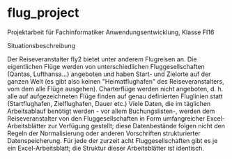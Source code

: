 # flug_project
Projektarbeit für Fachinformatiker Anwendungsentwicklung, Klasse FI16

Situationsbeschreibung 

Der Reiseveranstalter fly2 bietet unter anderem Flugreisen an. Die eigentlichen Flüge werden von unterschiedlichen Fluggesellschaften (Qantas, Lufthansa...) angeboten und haben Start- und Zielorte auf der ganzen Welt (es gibt also keinen "Heimatflughafen" des Reiseveranstalters, vom dem alle Flüge ausgehen). Charterflüge werden nicht angeboten, d. h. alle auf aufgezeichneten Flüge finden auf genau definierten Fluglinien statt (Startflughafen, Zielflughafen, Dauer etc.)
Viele Daten, die im täglichen Arbeitsablauf benötigt werden - vor allem Buchungslisten-, werden dem Reiseveranstalter von den Fluggesellschaften in Form umfangreicher Excel-Arbeitsblätter zur Verfügung gestellt; diese Datenbestände folgen nicht den Regeln der Normalisierung oder anderen Vorschriften strukturierter Datenspeicherung.
Für jede der zurzeit acht Fluggesellschaften gibt es je ein Excel-Arbeitsblatt; die Struktur dieser Arbeitsblätter ist identisch.
